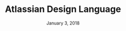 ---
date: January 3, 2018
title: Atlassian Design Language
company: Atlassian
link: https://atlassian.design/
image: images/systems/atlassian.jpg
description: Use Atlassian's end-to-end design language to create straightforward and beautiful experiences.

---